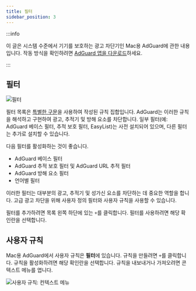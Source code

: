 ```yaml
---
title: 필터
sidebar_position: 3
---
```


:::info

이 글은 시스템 수준에서 기기를 보호하는 광고 차단기인 Mac용 AdGuard에 관한 내용입니다. 작동 방식을 확인하려면 [AdGuard 앱을 다운로드](https://agrd.io/download-kb-adblock)하세요.

:::

## 필터

![필터](https://cdn.adtidy.org/content/kb/ad_blocker/mac/filters.png)

필터 목록은 [특별한 구문](/general/ad-filtering/create-own-filters)을 사용하여 작성된 규칙 집합입니다. AdGuard는 이러한 규칙을 해석하고 구현하여 광고, 추적기 및 방해 요소를 차단합니다. 일부 필터(예: AdGuard 베이스 필터, 추적 보호 필터, EasyList)는 사전 설치되어 있으며, 다른 필터는 추가로 설치할 수 있습니다.

다음 필터를 활성화하는 것이 좋습니다.

- AdGuard 베이스 필터
- AdGuard 추적 보호 필터 및 AdGuard URL 추적 필터
- AdGuard 방해 요소 필터
- 언어별 필터

이러한 필터는 대부분의 광고, 추적기 및 성가신 요소를 차단하는 데 중요한 역할을 합니다. 고급 광고 차단을 위해 사용자 정의 필터와 사용자 규칙을 사용할 수 있습니다.

필터를 추가하려면 목록 왼쪽 하단에 있는 `+`를 클릭합니다. 필터를 사용하려면 해당 확인란을 선택합니다.

## 사용자 규칙

Mac용 AdGuard에서 사용자 규칙은 **필터**에 있습니다. 규칙을 만들려면 `+`를 클릭합니다. 규칙을 활성화하려면 해당 확인란을 선택합니다. 규칙을 내보내거나 가져오려면 콘텍스트 메뉴를 엽니다.

![사용자 규칙: 컨텍스트 메뉴](https://cdn.adtidy.org/content/kb/ad_blocker/mac/rules.png)
